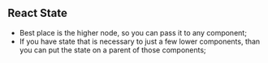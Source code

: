 
## React State

- Best place is the higher node, so you can pass it to any component;
- If you have state that is necessary to just a few lower components, than you can put the state on a parent of those components;